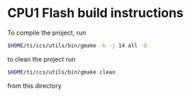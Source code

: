 # CPU1 Flash build instructions
To compile the project, run
```bash
$HOME/ti/ccs/utils/bin/gmake -k -j 14 all -O
```
to clean the project run
```bash
$HOME/ti/ccs/utils/bin/gmake clean
```
from this directory